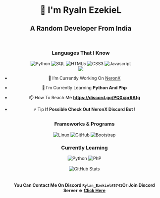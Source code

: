 
<div align="center">
  <h1 style="font-weight: bold;">👋 I'm Ryaln EzekieL</h1>
  <h2>A Random Developer From India</h2>
  <br/>
  <h3>Languages That I Know</h3>
  <div>
    <img alt="Python" src="https://img.shields.io/badge/-Python-040a16?style=for-the-badge&logo=python">
    <img alt="SQL" src="https://img.shields.io/badge/-SQL-040a16?style=for-the-badge&logo=postgresql">
    <img alt="HTML5" src="https://img.shields.io/badge/-HTML5-040a16?style=for-the-badge&logo=html5">
    <img alt="CSS3" src="https://img.shields.io/badge/-CSS3-040a16?style=for-the-badge&logo=css3">
    <img alt="Javascript" src="https://img.shields.io/badge/-Javascript-040a16?style=for-the-badge&logo=javascript">
  </div>
  <a href="https://github.com/antonkomarev/github-profile-views-counter">
    <img src="https://komarev.com/ghpvc/?username=RyLanEzekieL">
</a>

  - 🔭 I’m Currently Working On [NeronX](https://neronx.myvnc.com/)

- 🌱 I’m Currently Learning **Python And Php**

- 📫 How To Reach Me **https://discord.gg/PQXxpr9Afg**

- ⚡ Tip **If Possible Check Out NeronX Discord Bot !**

  
  <h3>Frameworks & Programs</h3>
  <div>

    <img alt="Linux" src="https://img.shields.io/badge/-Linux-040a16?style=for-the-badge&logo=linux">
    <img alt="GitHub" src="https://img.shields.io/badge/-GitHub-040a16?style=for-the-badge&logo=github">
    <img alt="Bootstrap" src="https://img.shields.io/badge/-Bootstrap-040a16?style=for-the-badge&logo=bootstrap">
  </div>

  <h3>Currently Learning</h3>
  <div>
    <img alt="Python" src="https://img.shields.io/badge/-Python-040a16?style=for-the-badge&logo=python">
    <img alt="PhP" src="https://img.shields.io/badge/-Php-040a16?style=for-the-badge&logo=php">
  </div>
  <br/>
  <div>
    <img alt="GitHub Stats" src="https://github-readme-stats.vercel.app/api?username=RyLanEzekieL&count_private=true&show_icons=true&title_color=ffffff&text_color=ffffff&icon_color=ffffff&bg_color=040a16">
  </div>
  <br/>
  <h4>You Can Contact Me On Discord <code>Rylan_Ezekiel#5741</code>Or Join Discord Server => <a href="https://discord.gg/PQXxpr9Afg">Click Here</a></h4>
</div>
